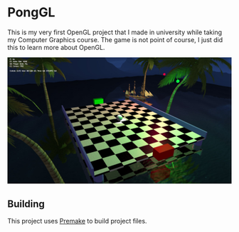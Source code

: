# PongGL

This is my very first OpenGL project that I made in university while taking my Computer Graphics course. The game is not point of course, I just did this to learn more about OpenGL.

![Screenshot](https://github.com/erbuka/ponggl/blob/master/screenshot.jpg)

## Building

This project uses [Premake](https://premake.github.io/) to build project files.